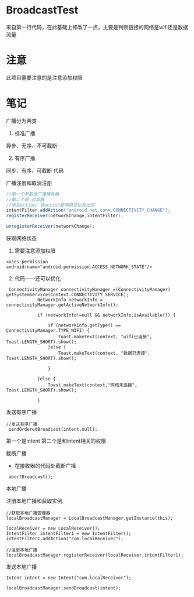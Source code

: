 # BroadcastTest
来自第一行代码，在此基础上修改了一点，主要是判断链接的网络是wifi还是数据流量

# 注意
此项目需要注意的是注意添加权限

# 笔记
广播分为两类

 1. 标准广播

异步、无序、不可截断

2. 有序广播

同步、有序、可截断
代码

广播注册和取消注册
``` java
//第一个参数是广播接收器  
//第二个是 过滤器
//添加action，该action是网络变化发出的
intentFilter.addAction("android.net.conn.CONNECTIVITY_CHANGE");
registerReceiver(networkChange,intentFilter);

unregisterReceiver(networkChange);
```

获取网络状态
 1.  需要注意添加权限

``` stylus
<uses-permission android:name="android.permission.ACCESS_NETWORK_STATE"/>
```


2. 代码——还可以优化
``` stylus
 ConnectivityManager connectivityManager =(ConnectivityManager) getSystemService(Context.CONNECTIVITY_SERVICE);
            NetworkInfo networkInfo = connectivityManager.getActiveNetworkInfo();

            if (networkInfo!=null && networkInfo.isAvailable()) {

                if (networkInfo.getType() == ConnectivityManager.TYPE_WIFI) {
                    Toast.makeText(context, "wifi已连接", Toast.LENGTH_SHORT).show();
                }else {
                    Toast.makeText(context, "数据已连接", Toast.LENGTH_SHORT).show();

                }

            }else {
                Toast.makeText(context,"网络未连接", Toast.LENGTH_SHORT).show();

            }
```
发送有序广播

``` stylus
//发送有序广播
 sendOrderedBroadcast(intent,null);
```
第一个是intent 第二个是和intent相关的权限

截断广播
- 在接收器的代码处截断广播

``` stylus
 abortBroadcast();
```

本地广播 

注册本地广播和获取实例

``` stylus
//获取本地广播管理器
localBroadcastManager = LocalBroadcastManager.getInstance(this);

localReceiver = new LocalReceiver();
IntentFilter intentFilter1 = new IntentFilter();
intentFilter1.addAction("com.localReceiver");

//注册本地广播
localBroadcastManager.registerReceiver(localReceiver,intentFilter1);

```

发送本地广播

``` stylus
Intent intent = new Intent("com.localReceiver");

localBroadcastManager.sendBroadcast(intent);
```

